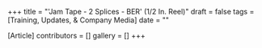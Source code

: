 +++
title = "'Jam Tape - 2 Splices - BER' (1/2 In. Reel)"
draft = false
tags = [Training, Updates, & Company Media]
date = ""

[Article]
contributors = []
gallery = []
+++